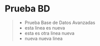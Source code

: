 # Prueba BD

> - Prueba Base de Datos Avanzadas
> - esta linea es nueva 
> - esta es otra linea nueva
> - nueva nueva linea




